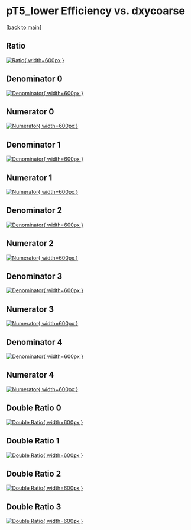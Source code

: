 # pT5_lower Efficiency vs. dxycoarse

[[back to main](./)]



## Ratio

[![Ratio](../mtv/var/pT5_lower_base_11_-1_eff_dxycoarse.png){ width=600px }](../mtv/var/pT5_lower_base_11_-1_eff_dxycoarse.pdf)

## Denominator 0

[![Denominator](../mtv/den/pT5_lower_base_11_-1_eff_dxycoarse_den0.png){ width=600px }](../mtv/den/pT5_lower_base_11_-1_eff_dxycoarse_den0.pdf)

## Numerator 0

[![Numerator](../mtv/num/pT5_lower_base_11_-1_eff_dxycoarse_num0.png){ width=600px }](../mtv/num/pT5_lower_base_11_-1_eff_dxycoarse_num0.pdf)

## Denominator 1

[![Denominator](../mtv/den/pT5_lower_base_11_-1_eff_dxycoarse_den1.png){ width=600px }](../mtv/den/pT5_lower_base_11_-1_eff_dxycoarse_den1.pdf)

## Numerator 1

[![Numerator](../mtv/num/pT5_lower_base_11_-1_eff_dxycoarse_num1.png){ width=600px }](../mtv/num/pT5_lower_base_11_-1_eff_dxycoarse_num1.pdf)

## Denominator 2

[![Denominator](../mtv/den/pT5_lower_base_11_-1_eff_dxycoarse_den2.png){ width=600px }](../mtv/den/pT5_lower_base_11_-1_eff_dxycoarse_den2.pdf)

## Numerator 2

[![Numerator](../mtv/num/pT5_lower_base_11_-1_eff_dxycoarse_num2.png){ width=600px }](../mtv/num/pT5_lower_base_11_-1_eff_dxycoarse_num2.pdf)

## Denominator 3

[![Denominator](../mtv/den/pT5_lower_base_11_-1_eff_dxycoarse_den3.png){ width=600px }](../mtv/den/pT5_lower_base_11_-1_eff_dxycoarse_den3.pdf)

## Numerator 3

[![Numerator](../mtv/num/pT5_lower_base_11_-1_eff_dxycoarse_num3.png){ width=600px }](../mtv/num/pT5_lower_base_11_-1_eff_dxycoarse_num3.pdf)

## Denominator 4

[![Denominator](../mtv/den/pT5_lower_base_11_-1_eff_dxycoarse_den4.png){ width=600px }](../mtv/den/pT5_lower_base_11_-1_eff_dxycoarse_den4.pdf)

## Numerator 4

[![Numerator](../mtv/num/pT5_lower_base_11_-1_eff_dxycoarse_num4.png){ width=600px }](../mtv/num/pT5_lower_base_11_-1_eff_dxycoarse_num4.pdf)

## Double Ratio 0

[![Double Ratio](../mtv/ratio/pT5_lower_base_11_-1_eff_dxycoarse_ratio0.png){ width=600px }](../mtv/ratio/pT5_lower_base_11_-1_eff_dxycoarse_ratio0.pdf)

## Double Ratio 1

[![Double Ratio](../mtv/ratio/pT5_lower_base_11_-1_eff_dxycoarse_ratio1.png){ width=600px }](../mtv/ratio/pT5_lower_base_11_-1_eff_dxycoarse_ratio1.pdf)

## Double Ratio 2

[![Double Ratio](../mtv/ratio/pT5_lower_base_11_-1_eff_dxycoarse_ratio2.png){ width=600px }](../mtv/ratio/pT5_lower_base_11_-1_eff_dxycoarse_ratio2.pdf)

## Double Ratio 3

[![Double Ratio](../mtv/ratio/pT5_lower_base_11_-1_eff_dxycoarse_ratio3.png){ width=600px }](../mtv/ratio/pT5_lower_base_11_-1_eff_dxycoarse_ratio3.pdf)

